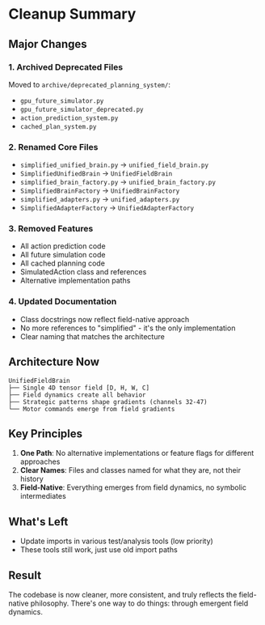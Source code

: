 # Cleanup Summary

## Major Changes

### 1. Archived Deprecated Files
Moved to `archive/deprecated_planning_system/`:
- `gpu_future_simulator.py`
- `gpu_future_simulator_deprecated.py` 
- `action_prediction_system.py`
- `cached_plan_system.py`

### 2. Renamed Core Files
- `simplified_unified_brain.py` → `unified_field_brain.py`
- `SimplifiedUnifiedBrain` → `UnifiedFieldBrain`
- `simplified_brain_factory.py` → `unified_brain_factory.py`
- `SimplifiedBrainFactory` → `UnifiedBrainFactory`
- `simplified_adapters.py` → `unified_adapters.py`
- `SimplifiedAdapterFactory` → `UnifiedAdapterFactory`

### 3. Removed Features
- All action prediction code
- All future simulation code
- All cached planning code
- SimulatedAction class and references
- Alternative implementation paths

### 4. Updated Documentation
- Class docstrings now reflect field-native approach
- No more references to "simplified" - it's the only implementation
- Clear naming that matches the architecture

## Architecture Now

```
UnifiedFieldBrain
├── Single 4D tensor field [D, H, W, C]
├── Field dynamics create all behavior
├── Strategic patterns shape gradients (channels 32-47)
└── Motor commands emerge from field gradients
```

## Key Principles
1. **One Path**: No alternative implementations or feature flags for different approaches
2. **Clear Names**: Files and classes named for what they are, not their history
3. **Field-Native**: Everything emerges from field dynamics, no symbolic intermediates

## What's Left
- Update imports in various test/analysis tools (low priority)
- These tools still work, just use old import paths

## Result
The codebase is now cleaner, more consistent, and truly reflects the field-native philosophy. There's one way to do things: through emergent field dynamics.
